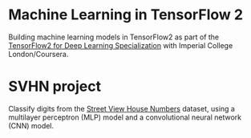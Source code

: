 # Machine Learning in TensorFlow 2
Building machine learning models in TensorFlow2 as part of the [TensorFlow2 for Deep Learning Specialization](https://www.coursera.org/specializations/tensorflow2-deeplearning) with Imperial College London/Coursera.

# SVHN project
Classify digits from the [Street View House Numbers](http://ufldl.stanford.edu/housenumbers/) dataset, using a multilayer perceptron (MLP) model and a convolutional neural network (CNN) model. 
